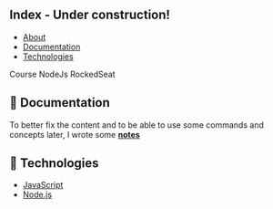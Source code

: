 ## Index - Under construction!

- [About](#about)
- [Documentation](#documentation)
- [Technologies](#technologies)

<a id="about"></a>

Course NodeJs RockedSeat

<a id="documentation"></a>

## :file_folder: Documentation

To better fix the content and to be able to use some commands and concepts later, I wrote some **[notes](documentation.md)**

<a id="technologies"></a>

## :rocket: Technologies

- [JavaScript](https://www.javascript.com/)
- [Node.js](https://nodejs.org/en/)
